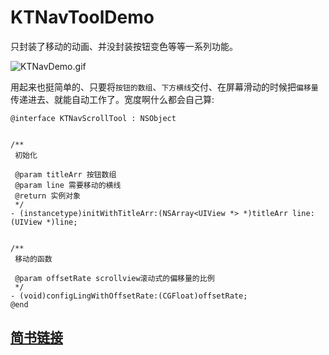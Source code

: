 # KTNavToolDemo

只封装了移动的动画、并没封装按钮变色等等一系列功能。

![KTNavDemo.gif](https://upload-images.jianshu.io/upload_images/1552225-9c30e243093bb339.gif?imageMogr2/auto-orient/strip)

用起来也挺简单的、只要将`按钮的数组`、`下方横线`交付、在屏幕滑动的时候把`偏移量`传递进去、就能自动工作了。宽度啊什么都会自己算:
```
@interface KTNavScrollTool : NSObject


/**
 初始化

 @param titleArr 按钮数组
 @param line 需要移动的横线
 @return 实例对象
 */
- (instancetype)initWithTitleArr:(NSArray<UIView *> *)titleArr line:(UIView *)line;


/**
 移动的函数

 @param offsetRate scrollview滚动式的偏移量的比例
 */
- (void)configLingWithOffsetRate:(CGFloat)offsetRate;
@end

```

## [简书链接](https://www.jianshu.com/p/456a63c3b402)
